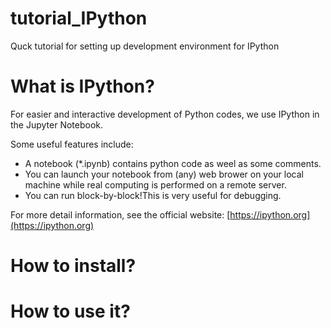 # tutorial_IPython
Quck tutorial for setting up development environment for IPython


# What is IPython?
For easier  and interactive development of Python codes, we use IPython in the Jupyter Notebook.

Some useful features include:
* A notebook (*.ipynb) contains python code as weel as some comments.
* You can launch your notebook from (any) web brower on your local machine while real computing is performed on a remote server.
* You can run block-by-block!This is very useful for debugging.

For more detail information, see the official website: [https://ipython.org](https://ipython.org)


# How to install?


# How to use it?

